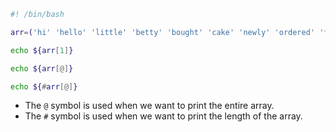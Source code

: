 ```bash
#! /bin/bash

arr=('hi' 'hello' 'little' 'betty' 'bought' 'cake' 'newly' 'ordered' 'from' 'new' 'york')

echo ${arr[1]}

echo ${arr[@]}

echo ${#arr[@]}
```

+ The `@` symbol is used when we want to print the entire array.
+ The `#` symbol is used when we want to print the length of the array.